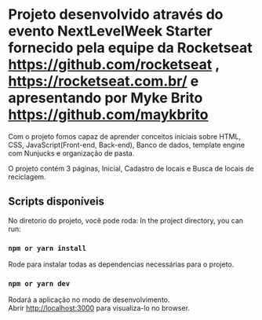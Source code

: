 # Projeto desenvolvido através do evento NextLevelWeek Starter fornecido pela equipe da Rocketseat https://github.com/rocketseat , https://rocketseat.com.br/ e apresentando por Myke Brito https://github.com/maykbrito

Com o projeto fomos capaz de aprender conceitos iniciais sobre HTML, CSS, JavaScript(Front-end, Back-end), Banco de dados, template engine com Nunjucks e organização de pasta.

O projeto contém 3 páginas, Inicial, Cadastro de locais e Busca de locais de reciclagem.


## Scripts disponíveis

No diretorio do projeto, você pode roda:
In the project directory, you can run:

### `npm or yarn install`

Rode para instalar todas as dependencias necessárias para o projeto.<br />


### `npm or yarn dev`

Rodará a aplicação no modo de desenvolvimento.<br />
Abrir [http://localhost:3000](http://localhost:3000) para visualiza-lo no browser.
